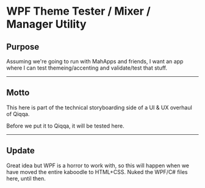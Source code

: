 ﻿# WPF Theme Tester / Mixer / Manager Utility

## Purpose

Assuming we're going to run with MahApps and friends, I want an app where I can test themeing/accenting and validate/test that stuff.



---

## Motto

This here is part of the technical storyboarding side of a UI & UX overhaul of Qiqqa.

Before we put it to Qiqqa, it will be tested here.




---

## Update

Great idea but WPF is a horror to work with, so this will happen when we have moved the entire kaboodle to HTML+CSS. Nuked the WPF/C# files here, until then.
